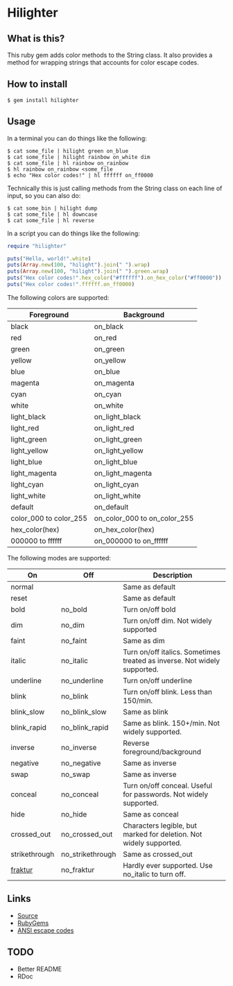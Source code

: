 # Hilighter

## What is this?

This ruby gem adds color methods to the String class. It also provides
a method for wrapping strings that accounts for color escape codes.

## How to install

```
$ gem install hilighter
```

## Usage

In a terminal you can do things like the following:

```
$ cat some_file | hilight green on_blue
$ cat some_file | hilight rainbow on_white dim
$ cat some_file | hl rainbow on_rainbow
$ hl rainbow on_rainbow <some_file
$ echo "Hex color codes!" | hl ffffff on_ff0000
```

Technically this is just calling methods from the String class on each
line of input, so you can also do:

```
$ cat some_bin | hilight dump
$ cat some_file | hl downcase
$ cat some_file | hl reverse
```

In a script you can do things like the following:

```ruby
require "hilighter"

puts("Hello, world!".white)
puts(Array.new(100, "hilight").join(" ").wrap)
puts(Array.new(100, "hilight").join(" ").green.wrap)
puts("Hex color codes!".hex_color("#ffffff").on_hex_color("#ff0000"))
puts("Hex color codes!".ffffff.on_ff0000)
```

The following colors are supported:

Foreground             | Background
----------             | ----------
black                  | on_black
red                    | on_red
green                  | on_green
yellow                 | on_yellow
blue                   | on_blue
magenta                | on_magenta
cyan                   | on_cyan
white                  | on_white
light_black            | on_light_black
light_red              | on_light_red
light_green            | on_light_green
light_yellow           | on_light_yellow
light_blue             | on_light_blue
light_magenta          | on_light_magenta
light_cyan             | on_light_cyan
light_white            | on_light_white
default                | on_default
color_000 to color_255 | on_color_000 to on_color_255
hex_color(hex)         | on_hex_color(hex)
000000 to ffffff       | on_000000 to on_ffffff

The following modes are supported:

On            | Off              | Description
---           | ---              | -----------
normal        |                  | Same as default
reset         |                  | Same as default
bold          | no_bold          | Turn on/off bold
dim           | no_dim           | Turn on/off dim. Not widely supported
faint         | no_faint         | Same as dim
italic        | no_italic        | Turn on/off italics. Sometimes treated as inverse. Not widely supported.
underline     | no_underline     | Turn on/off underline
blink         | no_blink         | Turn on/off blink. Less than 150/min.
blink_slow    | no_blink_slow    | Same as blink
blink_rapid   | no_blink_rapid   | Same as blink. 150+/min. Not widely supported.
inverse       | no_inverse       | Reverse foreground/background
negative      | no_negative      | Same as inverse
swap          | no_swap          | Same as inverse
conceal       | no_conceal       | Turn on/off conceal. Useful for passwords. Not widely supported.
hide          | no_hide          | Same as conceal
crossed_out   | no_crossed_out   | Characters legible, but marked for deletion. Not widely supported.
strikethrough | no_strikethrough | Same as crossed_out
[fraktur]     | no_fraktur       | Hardly ever supported. Use no_italic to turn off.

[fraktur]: https://en.wikipedia.org/wiki/Fraktur

## Links

- [Source](https://gitlab.com/mjwhitta/hilighter)
- [RubyGems](https://rubygems.org/gems/hilighter)
- [ANSI escape codes](https://en.wikipedia.org/wiki/ANSI_escape_code)

## TODO

- Better README
- RDoc
